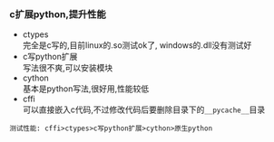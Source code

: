 ### c扩展python,提升性能 ###

- ctypes  
完全是c写的,目前linux的.so测试ok了, windows的.dll没有测试好
- c写python扩展  
写法很不爽,可以安装模块
- cython  
基本是python写法,很好用,性能较低
- cffi  
可以直接嵌入c代码,不过修改代码后要删除目录下的`__pycache__`目录

`测试性能: cffi>ctypes>c写python扩展>cython>原生python`